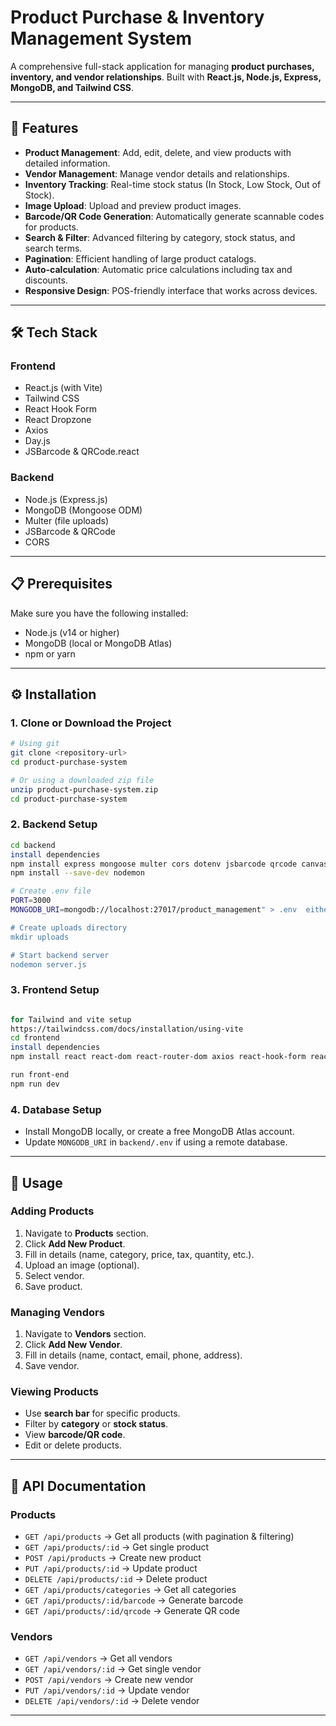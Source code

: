 # Product Purchase & Inventory Management System

A comprehensive full-stack application for managing **product purchases, inventory, and vendor relationships**. Built with **React.js, Node.js, Express, MongoDB, and Tailwind CSS**.

---

## 🚀 Features

* **Product Management**: Add, edit, delete, and view products with detailed information.
* **Vendor Management**: Manage vendor details and relationships.
* **Inventory Tracking**: Real-time stock status (In Stock, Low Stock, Out of Stock).
* **Image Upload**: Upload and preview product images.
* **Barcode/QR Code Generation**: Automatically generate scannable codes for products.
* **Search & Filter**: Advanced filtering by category, stock status, and search terms.
* **Pagination**: Efficient handling of large product catalogs.
* **Auto-calculation**: Automatic price calculations including tax and discounts.
* **Responsive Design**: POS-friendly interface that works across devices.

---

## 🛠️ Tech Stack

### Frontend

* React.js (with Vite)
* Tailwind CSS
* React Hook Form
* React Dropzone
* Axios
* Day.js
* JSBarcode & QRCode.react

### Backend

* Node.js (Express.js)
* MongoDB (Mongoose ODM)
* Multer (file uploads)
* JSBarcode & QRCode
* CORS
 
---

## 📋 Prerequisites

Make sure you have the following installed:

* Node.js (v14 or higher)
* MongoDB (local or MongoDB Atlas)
* npm or yarn

---

## ⚙️ Installation

### 1. Clone or Download the Project

```bash
# Using git
git clone <repository-url>
cd product-purchase-system

# Or using a downloaded zip file
unzip product-purchase-system.zip
cd product-purchase-system
```

### 2. Backend Setup

```bash
cd backend
install dependencies
npm install express mongoose multer cors dotenv jsbarcode qrcode canvas
npm install --save-dev nodemon

# Create .env file
PORT=3000
MONGODB_URI=mongodb://localhost:27017/product_management" > .env  either you can use mongoDB compass or you can use mongoDB Atlas

# Create uploads directory
mkdir uploads

# Start backend server
nodemon server.js
```

### 3. Frontend Setup

```bash

for Tailwind and vite setup
https://tailwindcss.com/docs/installation/using-vite
cd frontend
install dependencies
npm install react react-dom react-router-dom axios react-hook-form react-dropzone jsbarcode qrcode.react dayjs

run front-end 
npm run dev
```

### 4. Database Setup

* Install MongoDB locally, or create a free MongoDB Atlas account.
* Update `MONGODB_URI` in `backend/.env` if using a remote database.

---

## 📖 Usage

### Adding Products

1. Navigate to **Products** section.
2. Click **Add New Product**.
3. Fill in details (name, category, price, tax, quantity, etc.).
4. Upload an image (optional).
5. Select vendor.
6. Save product.

### Managing Vendors

1. Navigate to **Vendors** section.
2. Click **Add New Vendor**.
3. Fill in details (name, contact, email, phone, address).
4. Save vendor.

### Viewing Products

* Use **search bar** for specific products.
* Filter by **category** or **stock status**.
* View **barcode/QR code**.
* Edit or delete products.

---

## 📡 API Documentation

### Products

* `GET /api/products` → Get all products (with pagination & filtering)
* `GET /api/products/:id` → Get single product
* `POST /api/products` → Create new product
* `PUT /api/products/:id` → Update product
* `DELETE /api/products/:id` → Delete product
* `GET /api/products/categories` → Get all categories
* `GET /api/products/:id/barcode` → Generate barcode
* `GET /api/products/:id/qrcode` → Generate QR code

### Vendors

* `GET /api/vendors` → Get all vendors
* `GET /api/vendors/:id` → Get single vendor
* `POST /api/vendors` → Create new vendor
* `PUT /api/vendors/:id` → Update vendor
* `DELETE /api/vendors/:id` → Delete vendor

---

